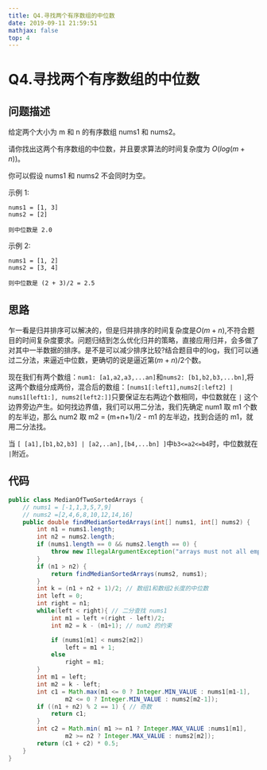 ```yaml
---
title: Q4.寻找两个有序数组的中位数
date: 2019-09-11 21:59:51
mathjax: false
top: 4
---
```

# Q4.寻找两个有序数组的中位数

## 问题描述

给定两个大小为 m 和 n 的有序数组 nums1 和 nums2。

请你找出这两个有序数组的中位数，并且要求算法的时间复杂度为 $O(log(m + n))$。

你可以假设 nums1 和 nums2 不会同时为空。

示例 1:

```
nums1 = [1, 3]
nums2 = [2]

则中位数是 2.0
```

示例 2:

```
nums1 = [1, 2]
nums2 = [3, 4]

则中位数是 (2 + 3)/2 = 2.5
```

## 思路

乍一看是归并排序可以解决的，但是归并排序的时间复杂度是$O(m + n)$,不符合题目的时间复杂度要求。问题归结到怎么优化归并的策略，直接应用归并，会多做了对其中一半数据的排序。是不是可以减少排序比较?结合题目中的log，我们可以通过二分法，来逼近中位数，更确切的说是逼近第$(m+n)/2$个数。

现在我们有两个数组：`num1: [a1,a2,a3,...an]`和`nums2: [b1,b2,b3,...bn]`,将这两个数组分成两份，混合后的数组：`[nums1[:left1],nums2[:left2] | nums1[left1:], nums2[left2:]]`只要保证左右两边个数相同，中位数就在 `|` 这个边界旁边产生。如何找边界值，我们可以用二分法，我们先确定 num1 取 m1 个数的左半边，那么 num2 取 m2 = (m+n+1)/2 - m1 的左半边，找到合适的 m1，就用二分法找。

当 `[ [a1],[b1,b2,b3] | [a2,..an],[b4,...bn] ]`中`b3<=a2<=b4`时，中位数就在 `|`附近。 

## 代码

```java
public class MedianOfTwoSortedArrays {
    // nums1 = [-1,1,3,5,7,9]
    // nums2 =[2,4,6,8,10,12,14,16]
    public double findMedianSortedArrays(int[] nums1, int[] nums2) {
        int n1 = nums1.length;
        int n2 = nums2.length;
        if (nums1.length == 0 && nums2.length == 0) {
            throw new IllegalArgumentException("arrays must not all empty");
        }
        if (n1 > n2) {
            return findMedianSortedArrays(nums2, nums1);
        }
        int k = (n1 + n2 + 1)/2; // 数组1和数组2长度的中位数
        int left = 0;
        int right = n1;
        while(left < right){ // 二分查找 nums1
            int m1 = left +(right - left)/2;
            int m2 = k - (m1+1); // num2 的约束

            if (nums1[m1] < nums2[m2])
                left = m1 + 1;
            else
                right = m1;
        }
        int m1 = left;
        int m2 = k - left;
        int c1 = Math.max(m1 <= 0 ? Integer.MIN_VALUE : nums1[m1-1],
                m2 <= 0 ? Integer.MIN_VALUE : nums2[m2-1]);
        if ((n1 + n2) % 2 == 1) { // 奇数
            return c1;
        }
        int c2 = Math.min( m1 >= n1 ? Integer.MAX_VALUE :nums1[m1],
                m2 >= n2 ? Integer.MAX_VALUE : nums2[m2]);
        return (c1 + c2) * 0.5;
    }
}
```